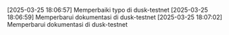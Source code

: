 [2025-03-25 18:06:57] Memperbaiki typo di dusk-testnet
[2025-03-25 18:06:59] Memperbarui dokumentasi di dusk-testnet
[2025-03-25 18:07:02] Memperbarui dokumentasi di dusk-testnet
